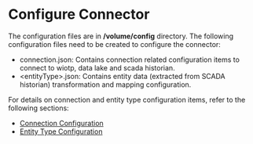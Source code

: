 # Configure Connector

The configuration files are in **<InstallRoot>/volume/config** directory. The following configuration files
need to be created to configure the connector:

- connection.json: Contains connection related configuration items to connect
                   to wiotp, data lake and scada historian.
- &lt;entityType&gt;.json: Contains entity data (extracted from SCADA historian) transformation 
                   and mapping configuration.

For details on connection and entity type configuration items, refer to the following sections:

- [Connection Configuration](connection.md)
- [Entity Type Configuration](data.md)


